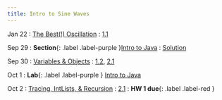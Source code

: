 ```yaml
---
title: Intro to Sine Waves
---
```


Jan 22
: [The Best(!) Oscillation](#)
: [1.1](#)

Sep 29
: **Section**{: .label .label-purple }[Intro to Java](#)
: [Solution](#)

Sep 30
: [Variables & Objects](#)
: [1.2](#), [2.1](#)

Oct 1
: **Lab**{: .label .label-purple } [Intro to Java](#)

Oct 2
: [Tracing, IntLists, & Recursion](#)
: [2.1](#)
: **HW 1 due**{: .label .label-red }
